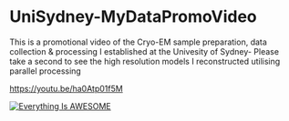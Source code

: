 # UniSydney-MyDataPromoVideo
This is a promotional video of the Cryo-EM sample preparation, data collection &amp; processing I established at the Univesity of Sydney- Please take a second to see the high resolution models I reconstructed utilising parallel processing

https://youtu.be/ha0Atp01f5M

[![Everything Is AWESOME](https://yt-embed.herokuapp.com/embed?v=StTqXEQ2l-Y)](https://youtu.be/ha0Atp01f5M "Everything Is AWESOME")


